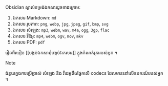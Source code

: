 Obsidian ស្គាល់ទម្រង់ឯកសារដូចខាងក្រោម:

1. ឯកសារ Markdown: `md`
2. ឯកសារ រូបភាព: `png`, `webp`, `jpg`, `jpeg`, `gif`, `bmp`, `svg`
3. ឯកសារ សំឡេង: `mp3`, `webm`, `wav`, `m4a`, `ogg`, `3gp`, `flac`
4. ឯកសារ វីឌីអូ: `mp4`, `webm`, `ogv`, `mov`, `mkv`
5. ឯកសារ​​ PDF: `pdf`

រៀនពីរបៀប [[បង្កប់ឯកសារ|បង្កប់ឯកសារ]] ក្នុងកំណត់ត្រារបស់អ្នក ។

> [!note]
> ជំនួយក្នងការប្រើប្រាស់ សំឡេង និង វីដេអូពឹងផ្អែកលើ codecs ដែលមាននៅលើឧបករណ៍របស់អ្នក ។
